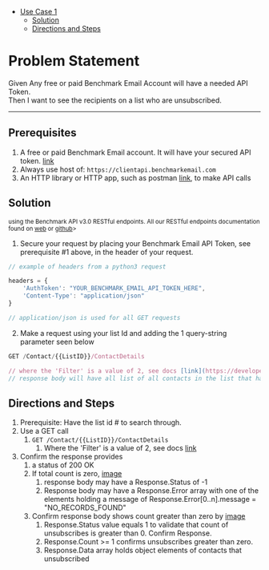 - [Use Case 1](#problem-statement-1)
    - [Solution](#solution)
    - [Directions and Steps](#directions-and-steps)

# Problem Statement

Given Any free or paid Benchmark Email Account will have a needed API Token. \
Then I want to see the recipients on a list who are unsubscribed. 

---

## Prerequisites

1. A free or paid Benchmark Email account. It will have your secured API token.  [link](https://ui.benchmarkemail.com/Integrate#AP)
1. Always use host of: `https://clientapi.benchmarkemail.com`
1. An HTTP library or HTTP app, such as postman [link](https://www.getpostman.com/), to make API calls

## Solution

<sub>using the Benchmark API v3.0 RESTful endpoints. All our RESTful endpoints documentation found on [web](https://developer.benchmarkemail.com/) or [github](https://github.com/BenchmarkEmail/RESTful-API-v3/tree/master/Postman%20Collections)></sub>

1. Secure your request by placing your Benchmark Email API Token, see prerequisite #1 above, in the header of your request.

```javascript
// example of headers from a python3 request

headers = {
    'AuthToken': "YOUR_BENCHMARK_EMAIL_API_TOKEN_HERE",
    'Content-Type': "application/json" 
}

// application/json is used for all GET requests
```

2. Make a request using your list Id and adding the 1 query-string parameter seen below

```javascript
GET /Contact/{{ListID}}/ContactDetails

// where the 'Filter' is a value of 2, see docs [link](https://developer.benchmarkemail.com/#efdb4a44-2a7b-92b5-f49c-d59239d4d0d7)
// response body will have all list of all contacts in the list that have unsubscribed    
```

## Directions and Steps

1. Prerequisite: Have the list id # to search through.
1. Use a GET call ` `
   1. `GET /Contact/{{ListID}}/ContactDetails`
      1. Where the 'Filter' is a value of 2, see docs [link](https://developer.benchmarkemail.com/#efdb4a44-2a7b-92b5-f49c-d59239d4d0d7)
1. Confirm the response provides 
    1. a status of 200 OK 
    1. If total count is zero, [image](https://www.dropbox.com/s/ftfpclgx77czc8l/2018-09-17_12-46-59.png?dl=0) 
        1. response body may have a Response.Status of -1 
        1. Response body may have a Response.Error array with one of the elements holding a message of Response.Error[0..n].message = "NO_RECORDS_FOUND" 
    1. Confirm response body shows count greater than zero by [image](https://www.dropbox.com/s/nd9psjxeeq2434c/2018-09-17_12-49-31.png?dl=0)
        1. Response.Status value equals 1 to validate that count of unsubscribes is greater than 0. Confirm Response.
        1. Response.Count >= 1 confirms unsubscribes greater than zero.
        1. Response.Data array holds object elements of contacts that unsubscribed

